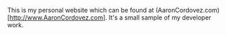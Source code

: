 This is my personal website which can be found at (AaronCordovez.com)[http://www.AaronCordovez.com]. It's a small sample of my developer work.